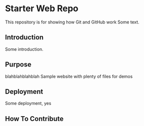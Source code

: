 # Starter Web Repo

This repository is for showing how Git and GitHub work
Some text.

## Introduction

Some introduction.

## Purpose

blahblahblahblah
Sample website with plenty of files for demos

## Deployment

Some deployment, yes

## How To Contribute